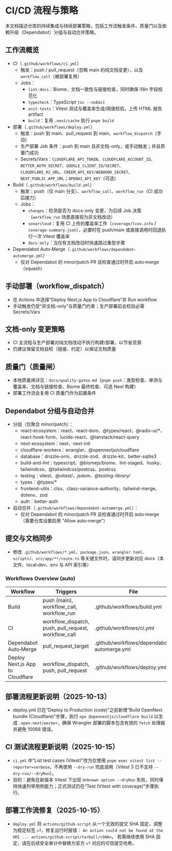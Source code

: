 # CI/CD 流程与策略
本文档描述仓库的持续集成与持续部署策略，包括工作流触发条件、质量门以及依赖升级（Dependabot）分组与自动合并策略。

## 工作流概览
- CI（`.github/workflows/ci.yml`）
  - 触发：push / pull_request（忽略 main 的纯文档变更），以及 `workflow_call`（被部署复用）
  - Jobs：
    - `lint-docs`：Biome、文档一致性与链接检查，同时确保 i18n 字段规范化
    - `typecheck`：TypeScript `tsc --noEmit`
    - `unit-tests`：Vitest 测试与覆盖率生成/阈值校验，上传 HTML 报告 artifact
    - `build`：复用 `.next/cache` 执行 `pnpm build`
- 部署（`.github/workflows/deploy.yml`）
  - 触发：push 到 main、pull_request 到 main、`workflow_dispatch`（手动）
  - 生产部署 Job 条件：push 到 main 且非文档-only，或手动触发；并且质量门成功
  - Secrets/Vars：`CLOUDFLARE_API_TOKEN`、`CLOUDFLARE_ACCOUNT_ID`、`BETTER_AUTH_SECRET`、`GOOGLE_CLIENT_ID/SECRET`、`CLOUDFLARE_R2_URL`、`CREEM_API_KEY/WEBHOOK_SECRET`、`NEXT_PUBLIC_APP_URL`；`OPENAI_API_KEY`（可选）
- Build（`.github/workflows/build.yml`）
  - 触发：push（仅 main 分支）、`workflow_call`、`workflow_run`（CI 成功后接力）
  - Jobs：
    - `changes`：检测是否为 docs-only 变更，为后续 Job 决策（`workflow_run` 场景直接视为非文档改动）
    - `sonarcloud`：复用 CI 上传的覆盖率工件（`coverage/lcov.info` / `coverage-summary.json`），必要时在 push/main 或直接调用时回退执行一次 Vitest 覆盖率
    - `docs-only`：当仅有文档改动时快速跳过重型步骤
- Dependabot Auto‑Merge（`.github/workflows/dependabot-automerge.yml`）
  - 仅对 Dependabot 的 minor/patch PR 且检查通过时开启 auto‑merge（squash）

## 手动部署（workflow_dispatch）
- 在 Actions 中选择“Deploy Next.js App to Cloudflare”并 Run workflow
- 手动触发仍受“非文档-only”与质量门约束；生产部署前会校验必需 Secrets/Vars

## 文档-only 变更策略
- CI 主流程与生产部署对纯文档改动不执行构建/部署，以节省资源
- 仍建议保留文档自检（链接、约定）以保证文档质量

## 质量门（质量闸）
- 本地质量闸详见：`docs/quality-gates.md`（`pnpm push`：类型检查、单测与覆盖率、文档与链接检查、Biome 最终检查、可选 Next 构建）
- 部署工作流会复用 CI 质量门作为前置条件

## Dependabot 分组与自动合并
- 分组（仅聚合 minor/patch）：
  - react-ecosystem：react、react-dom、@types/react、@radix-ui/*、react-hook-form、lucide-react、@tanstack/react-query
  - next-ecosystem：next、next-intl
  - cloudflare-workers：wrangler、@opennextjs/cloudflare
  - database：drizzle-orm、drizzle-zod、drizzle-kit、better-sqlite3
  - build-and-lint：typescript、@biomejs/biome、lint-staged、husky、tailwindcss、@tailwindcss/postcss、postcss
  - testing：vitest、@vitest/*、jsdom、@testing-library/*
  - types：@types/*
  - frontend-utils：clsx、class-variance-authority、tailwind-merge、dotenv、zod
  - auth：better-auth
- 自动合并（`.github/workflows/dependabot-automerge.yml`）：
  - 仅对 Dependabot 的 minor/patch PR 且检查通过时开启 auto‑merge（需要仓库设置启用 “Allow auto‑merge”）

## 提交与文档同步
- 修改 `.github/workflows/*.yml`、`package.json`、`wrangler.toml`、`scripts/`、`src/app/**/route.ts` 等关键文件时，请同步更新对应 docs（本文件、local‑dev、env 与 API 索引等）


<!-- DOCSYNC:WORKFLOWS_TABLE START -->
### Workflows Overview (auto)
| Workflow | Triggers | File |
| --- | --- | --- |
| Build | push (main), workflow_call, workflow_run | .github/workflows/build.yml |
| CI | workflow_dispatch, push, pull_request, workflow_call | .github/workflows/ci.yml |
| Dependabot Auto‑Merge | pull_request_target | .github/workflows/dependabot-automerge.yml |
| Deploy Next.js App to Cloudflare | workflow_dispatch, push, pull_request | .github/workflows/deploy.yml |
<!-- DOCSYNC:WORKFLOWS_TABLE END -->

<!-- sync: workflows updated in build.yml; table kept in sync by autogen -->

## 部署流程更新说明（2025-10-13）
- deploy.yml 已在“Deploy to Production (code)”之前新增“Build OpenNext bundle (Cloudflare)”步骤，执行 `npx @opennextjs/cloudflare build` 以生成 `.open-next/worker`，确保 Wrangler 部署的脚本包含有效的 `fetch` 处理器并避免 10068 错误。

## CI 测试流程更新说明（2025-10-15）
- `ci.yml` 中“List test cases (Vitest)”改为仅使用 `pnpm exec vitest list --reporter=verbose`，不再使用 `--dry-run` 兜底调用（Vitest 3 已不支持 `--dry-run/--dryRun`）。
- 目的：避免在新版本 Vitest 下出现 `Unknown option --dryRun` 失败，同时保持快速列举用例能力；正式测试仍在“Test (Vitest with coverage)”步骤执行。

## 部署工作流修复（2025-10-15）
- `deploy.yml` 将 `actions/github-script` 从一个无效的提交 SHA 固定，调整为稳定标签 `v7`，修复运行时报错：
  `An action could not be found at the URI ... actions/github-script/tarball/<SHA>`。
  若需继续使用 SHA 固定，请在后续安全审计中替换为官方 `v7` 对应的可信提交哈希。
